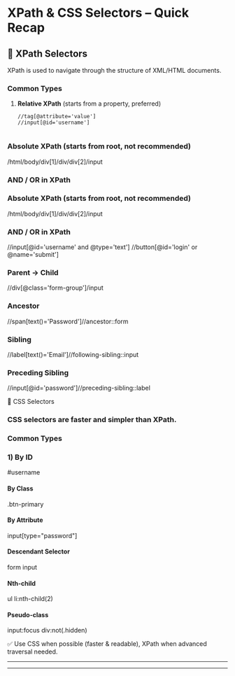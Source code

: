 # XPath & CSS Selectors – Quick Recap

## 🔹 XPath Selectors
XPath is used to navigate through the structure of XML/HTML documents.

### Common Types
1. **Relative XPath** (starts from a property, preferred)
   ```xpath
   //tag[@attribute='value']
   //input[@id='username']


### Absolute XPath (starts from root, not recommended)

/html/body/div[1]/div/div[2]/input


### AND / OR in XPath

### Absolute XPath (starts from root, not recommended)

/html/body/div[1]/div/div[2]/input


### AND / OR in XPath

//input[@id='username' and @type='text']
//button[@id='login' or @name='submit']


### Parent → Child

//div[@class='form-group']/input


### Ancestor

//span[text()='Password']//ancestor::form


 ### Sibling

//label[text()='Email']//following-sibling::input


### Preceding Sibling

//input[@id='password']//preceding-sibling::label

🔹 CSS Selectors

### CSS selectors are faster and simpler than XPath.

### Common Types

### 1) By ID

#username


#### By Class

.btn-primary


#### By Attribute

input[type="password"]


#### Descendant Selector

form input


#### Nth-child

ul li:nth-child(2)


#### Pseudo-class

input:focus
div:not(.hidden)


✅ Use CSS when possible (faster & readable), XPath when advanced traversal needed.


---

---

